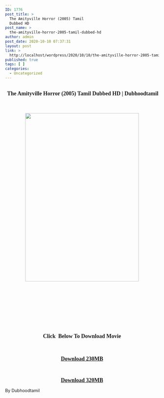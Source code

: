```yaml
---
ID: 1776
post_title: >
  The Amityville Horror (2005) Tamil
  Dubbed HD
post_name: >
  the-amityville-horror-2005-tamil-dubbed-hd
author: admin
post_date: 2020-10-10 07:37:31
layout: post
link: >
  http://localhost/wordpress/2020/10/10/the-amityville-horror-2005-tamil-dubbed-hd/
published: true
tags: [ ]
categories:
  - Uncategorized
---
```

<h2 style="text-align: center;">&nbsp;<b><span style="font-family: verdana; font-size: large;">The Amityville Horror (2005) Tamil Dubbed HD | Dubhoodtamil</span></b></h2>
<p style="text-align: center;"><b><span style="font-family: verdana; font-size: large;"><br /></span></b></p>
<div class="separator" style="clear: both; text-align: center;"><a href="https://1.bp.blogspot.com/-B6pf01tCNWA/X4Fjjciz41I/AAAAAAAACrc/he39Eg0aO64UP44pkUkGO1i-OlAHU3JaACNcBGAsYHQ/s512/unnamed{7c91919003b18fbfe18f8d0a8715b92cf9e57c9a8b9d318e5deae4019927ce00}2B{7c91919003b18fbfe18f8d0a8715b92cf9e57c9a8b9d318e5deae4019927ce00}25281{7c91919003b18fbfe18f8d0a8715b92cf9e57c9a8b9d318e5deae4019927ce00}2529.jpg" imageanchor="1" style="margin-left: 1em; margin-right: 1em;"><b><span style="font-family: verdana; font-size: large;"><img loading="lazy" border="0" data-original-height="512" data-original-width="346" height="550" src="https://1.bp.blogspot.com/-B6pf01tCNWA/X4Fjjciz41I/AAAAAAAACrc/he39Eg0aO64UP44pkUkGO1i-OlAHU3JaACNcBGAsYHQ/w372-h550/unnamed{7c91919003b18fbfe18f8d0a8715b92cf9e57c9a8b9d318e5deae4019927ce00}2B{7c91919003b18fbfe18f8d0a8715b92cf9e57c9a8b9d318e5deae4019927ce00}25281{7c91919003b18fbfe18f8d0a8715b92cf9e57c9a8b9d318e5deae4019927ce00}2529.jpg" width="372" /></span></b></a></div>
<p><b><span style="font-family: verdana; font-size: large;"><br /></span></b></p>
<p style="text-align: center;"><b><span style="font-family: verdana; font-size: large;"><br /></span></b></p>
<p style="text-align: center;"><b><span style="font-family: verdana; font-size: large;"><br /></span></b></p>
<p style="text-align: center;"><b><span style="font-family: verdana; font-size: large;"><br /></span></b></p>
<h2 style="text-align: center;"><b><span style="font-family: verdana; font-size: large;">Click&nbsp; Below To Download Movie</span></b></h2>
<p style="text-align: center;"><b><span style="font-family: verdana; font-size: large;"><br /></span></b></p>
<p style="text-align: center;"><b><span style="font-family: verdana; font-size: large;"><a href="https://oncehelp.com/amityville-1" target="_blank" rel="noopener noreferrer">Download 230MB</a></span></b></p>
<p style="text-align: center;"><b><span style="font-family: verdana; font-size: large;"><br /></span></b></p>
<p style="text-align: center;"><b><span style="font-family: verdana; font-size: large;"><a href="https://oncehelp.com/amityville-2" target="_blank" rel="noopener noreferrer">Download 320MB</a></span></b></p>
<p style="text-align: center;"></p>
<p style="text-align: center;"></p>
<p style="text-align: center;"></p>
<p style="text-align: left;">By Dubhoodtamil</p>
<p></p>
